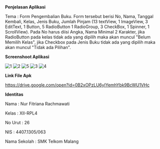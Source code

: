 **Penjelasan Aplikasi**

Tema : Form Pengembalian Buku. Form tersebut berisi No, Nama, Tanggal Kembali, Kelas, Jenis Buku, Jumlah Pinjam (13 textView, 1 ImageView, 3 EditText, 1 Button, 5 RadioButton 1 RadioGroup, 3 CheckBox, 1 Spinner, 1 ScrollView). Pada No harus diisi Angka, Nama Minimal 2 Karakter, jika RadioButton pada kelas tidak ada yang dipilih maka akan muncul "Belum Memilih Kelas", jika Checkbox pada Jenis Buku tidak ada yang dipilih maka akan muncul "Tidak ada Pilihan".

**Screenshoot Aplikasi**

![1](https://cloud.githubusercontent.com/assets/22438999/19042051/ba9f854a-89b4-11e6-805e-bd5e9e44a4c6.PNG)
![2](https://cloud.githubusercontent.com/assets/22438999/19042107/f8087f5e-89b4-11e6-9e33-3458e02220fc.PNG)
![5](https://cloud.githubusercontent.com/assets/22438999/19042121/0fad3b72-89b5-11e6-88b9-a992d3f16ac0.PNG)
![3](https://cloud.githubusercontent.com/assets/22438999/19042134/214c15e2-89b5-11e6-8ce1-b27f91ec61c1.PNG)
![4](https://cloud.githubusercontent.com/assets/22438999/19042171/3b8dde04-89b5-11e6-9688-0d0bdbf95869.PNG)

**Link File Apk**

https://drive.google.com/open?id=0B2xOPzLU6yIYemhYbk9BcWU1VHc

**Identitas**

Nama : Nur Fitriana Rachmawati

Kelas : XII-RPL4

No Urut : 26

NIS : 4407.1305/063

Nama Sekolah : SMK Telkom Malang



